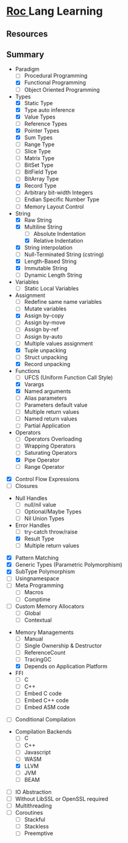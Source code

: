 
# [ Roc ](https://www.roc-lang.org/) Lang Learning

## Resources

## Summary

- Paradigm
    - [ ] Procedural Programming
    - [x] Functional Programming
    - [ ] Object Oriented Programming
- Types
    - [x] Static Type
    - [x] Type auto inference
    - [x] Value Types
    - [ ] Reference Types
    - [x] Pointer Types
    - [x] Sum Types
    - [ ] Range Type
    - [ ] Slice Type
    - [ ] Matrix Type
    - [ ] BitSet Type
    - [ ] BitField Type
    - [ ] BitArray Type
    - [x] Record Type
    - [ ] Arbitrary bit-width Integers
    - [ ] Endian Specific Number Type
    - [ ] Memory Layout Control
- String
    - [x] Raw String
    - [x] Multiline String
        - [ ] Absolute Indentation
        - [x] Relative Indentation
    - [x] String interpolation
    - [ ] Null-Terminated String (cstring)
    - [x] Length-Based String
    - [x] Immutable String
    - [ ] Dynamic Length String
- Variables 
    - [ ] Static Local Variables
- Assignment
    - [ ] Redefine same name variables
    - [ ] Mutate variables
    - [x] Assign by-copy
    - [ ] Assign by-move
    - [ ] Assign by-ref
    - [ ] Assign by-auto
    - [ ] Multiple values assignment
    - [x] Tuple unpacking
    - [ ] Struct unpacking
    - [x] Record unpacking
- Functions
    - [ ] UFCS (Uniform Function Call Style)
    - [x] Varargs
    - [x] Named arguments
    - [ ] Alias parameters
    - [ ] Parameters default value
    - [ ] Multiple return values
    - [ ] Named return values
    - [ ] Partial Application
- Operators
    - [ ] Operators Overloading
    - [ ] Wrapping Operators
    - [ ] Saturating Operators
    - [x] Pipe Operator
    - [ ] Range Operator
- [x] Control Flow Expressions
- [ ] Closures
- Null Handles
    - [ ] null/nil value
    - [ ] Optional/Maybe Types
    - [ ] Nil Union Types
- Error Handles
    - [ ] try-catch throw/raise
    - [x] Result Type
    - [ ] Multiple return values
- [x] Pattern Matching
- [x] Generic Types (Parametric Polymorphism)
- [x] SubType Polymorphism
- [ ] Usingnamespace
- [ ] Meta Programming
    - [ ] Macros
    - [ ] Comptime
- [ ] Custom Memory Allocators
    - [ ] Global
    - [ ] Contextual
- Memory Managements
    - [ ] Manual 
    - [ ] Single Ownership & Destructor
    - [ ] ReferenceCount
    - [ ] TracingGC
    - [x] Depends on Application Platform
- FFI
    - [ ] C
    - [ ] C++
    - [ ] Embed C code
    - [ ] Embed C++ code
    - [ ] Embed ASM code
- [ ] Conditional Compilation
- Compilation Backends
    - [ ] C
    - [ ] C++
    - [ ] Javascript
    - [ ] WASM
    - [x] LLVM
    - [ ] JVM
    - [ ] BEAM
- [ ] IO Abstraction
- [ ] Without LibSSL or OpenSSL required
- [ ] Multithreading
- [ ] Coroutines
    - [ ] Stackful
    - [ ] Stackless
    - [ ] Preemptive
